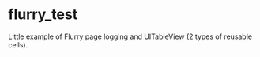 flurry_test
===========

Little example of Flurry page logging and UITableView (2 types of reusable cells).
